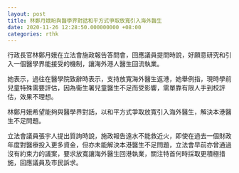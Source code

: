 ```yaml
---
layout: post
title: 林鄭月娥盼與醫學界對話和平方式爭取放寬引入海外醫生
date: 2020-11-26 12:28:50.000000000 +08:00
categories: rthk
---
```


行政長官林鄭月娥在立法會施政報告答問會，回應議員提問時說，好願意研究和引入一個醫學界能接受的機制，讓海外港人醫生回流執業。

她表示，過往在醫學院致辭時表示，支持放寬海外醫生返港，她舉例指，現時學前兒童特殊需要評估，因為衞生署兒童醫生不足而受影響，需單靠有限人手到校評估，效果不理想。

林鄭月娥希望能夠與醫學界對話，以和平方式爭取放寬引入海外醫生，解決本港醫生不足問題。

立法會議員張宇人提出質詢時說，施政報告遠水不能救近火，即使在過去一個財政年度對醫療投入更多資金，但亦未能解決本港醫生不足問題，立法會早前亦曾通過沒有約束力的議案，要求放寬讓海外醫生回港執業，關注特首何時採取更積極措施，回應議員及市民訴求。
